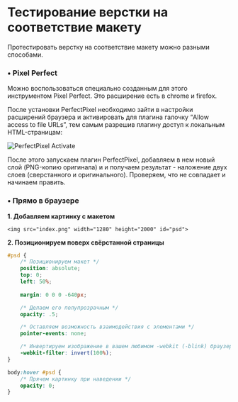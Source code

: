 # Тестирование верстки на соответствие макету

Протестировать верстку на соответствие макету можно разными способами.

### • Pixel Perfect

Можно воспользоваться специально созданным для этого инструментом Pixel Perfect. Это расширение есть в chrome и firefox.

После установки PerfectPixel необходимо зайти в настройки расширений браузера и активировать для плагина галочку “Allow access to file URLs”, тем самым разрешив плагину доступ к локальным HTML-страницам:

![PerfectPixel Activate](http://gearmobile.github.io/images/uploads/2015/04/perfectpixel_01.png)

После этого запускаем плагин PerfectPixel, добавляем в нем новый слой \(PNG-копию оригинала\) и и получаем результат - наложение двух слоев \(сверстанного и оригинального\). Проверяем, что не совпадает и начинаем править.

### • Прямо в браузере

**1. Добавляем картинку с макетом**

```markup
<img src="index.png" width="1280" height="2000" id="psd">
```

**2. Позиционируем поверх свёрстанной страницы**

```css
#psd {
	/* Позиционируем макет */
	position: absolute;
	top: 0;
	left: 50%;
	
	margin: 0 0 0 -640px;

	/* Делаем его полупрозрачным */
	opacity: .5;

	/* Оставляем возможность взаимодействия с элементами */
	pointer-events: none;

	/* Инвертируем изображение в вашем любимом -webkit (-blink) браузере */
	-webkit-filter: invert(100%);
}

body:hover #psd {
	/* Прячем картинку при наведении */
	opacity: 0;
}
```


